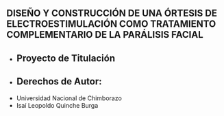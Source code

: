 ## DISEÑO Y CONSTRUCCIÓN DE UNA ÓRTESIS DE ELECTROESTIMULACIÓN COMO TRATAMIENTO COMPLEMENTARIO DE LA PARÁLISIS FACIAL
+ ##  Proyecto de Titulación
+ ##  Derechos de Autor: 
+   Universidad Nacional de Chimborazo
+   Isaí Leopoldo Quinche Burga
